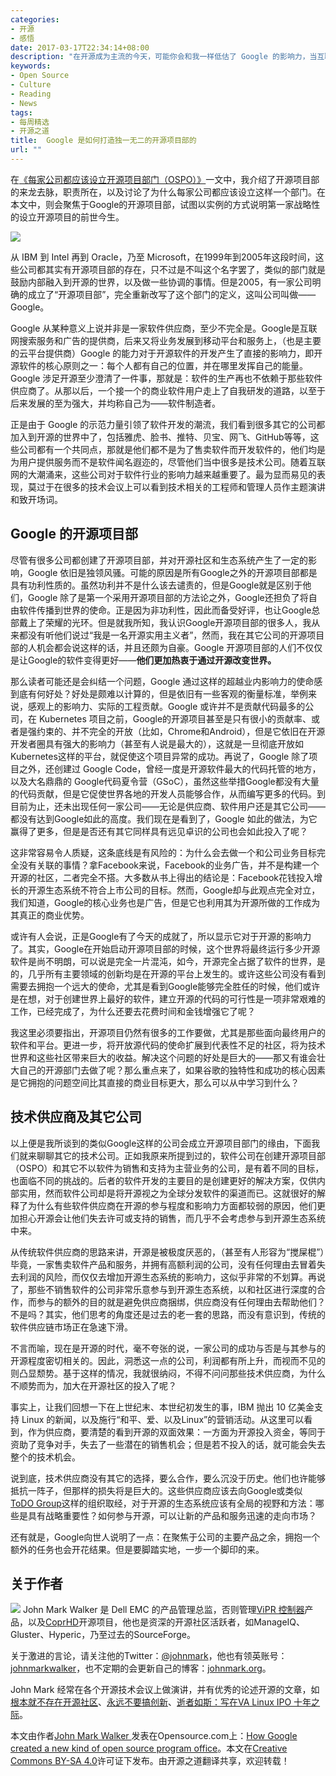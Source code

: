 ```yaml
---
categories:
- 开源
- 感悟
date: 2017-03-17T22:34:14+08:00
description: "在开源成为主流的今天，可能你会和我一样低估了 Google 的影响力，当互联网公司争相开源各种内部框架、项目的时候，比如连阿里巴巴都成为了Linux黄金会员，你一定在纳闷，这些人开源到底是为了什么？那么你可能需要读一下此文，看看这些公司都在模仿谁，或者说找到其背后的推动力——究竟为何？"
keywords:
- Open Source
- Culture
- Reading
- News
tags:
- 每周精选
- 开源之道
title:  Google 是如何打造独一无二的开源项目部的
url: ""
---
```


在[《每家公司都应该设立开源项目部门（OSPO）》](/posts/business_model/whats_open_source_program_office/)一文中，我介绍了开源项目部的来龙去脉，职责所在，以及讨论了为什么每家公司都应该设立这样一个部门。在本文中，则会聚焦于Google的开源项目部，试图以实例的方式说明第一家战略性的设立开源项目的前世今生。

![](https://opensource.com/sites/default/files/styles/image-full-size/public/images/business/BUSINESS_buildtogether.png?itok=e-l7T6nC)

从 IBM 到 Intel 再到 Oracle，乃至 Microsoft，在1999年到2005年这段时间，这些公司都其实有开源项目部的存在，只不过是不叫这个名字罢了，类似的部门就是鼓励内部融入到开源的世界，以及做一些协调的事情。但是2005，有一家公司明确的成立了“开源项目部”，完全重新改写了这个部门的定义，这叫公司叫做——Google。

Google 从某种意义上说并非是一家软件供应商，至少不完全是。Google是互联网搜索服务和广告的提供商，后来又将业务发展到移动平台和服务上，（也是主要的云平台提供商）Google 的能力对于开源软件的开发产生了直接的影响力，即开源软件的核心原则之一：每个人都有自己的位置，并在哪里发挥自己的能量。Google 涉足开源至少澄清了一件事，那就是：软件的生产再也不依赖于那些软件供应商了。从那以后，一个接一个的商业软件用户走上了自我研发的道路，以至于后来发展的至为强大，并均称自己为——软件制造者。

正是由于 Google 的示范力量引领了软件开发的潮流，我们看到很多其它的公司都加入到开源的世界中了，包括雅虎、脸书、推特、贝宝、网飞、GitHub等等，这些公司都有一个共同点，那就是他们都不是为了售卖软件而开发软件的，他们均是为用户提供服务而不是软件闻名遐迩的，尽管他们当中很多是技术公司。随着互联网的大潮涌来，这些公司对于软件行业的影响力越来越重要了。最为显而易见的表现，莫过于在很多的技术会议上可以看到技术相关的工程师和管理人员作主题演讲和致开场词。

## Google 的开源项目部

尽管有很多公司都创建了开源项目部，并对开源社区和生态系统产生了一定的影响，Google 依旧是独领风骚。可能的原因是所有Google之外的开源项目部都是具有功利性质的。虽然功利并不是什么该去谴责的，但是Google就是区别于他们，Google 除了是第一个采用开源项目部的方法论之外，Google还担负了将自由软件传播到世界的使命。正是因为非功利性，因此而备受好评，也让Google总部戴上了荣耀的光环。但是就我所知，我认识Google开源项目部的很多人，我从来都没有听他们说过“我是一名开源实用主义者”，然而，我在其它公司的开源项目部的人机会都会说这样的话，并且还颇为自豪。Google 开源项目部的人们不仅仅是让Google的软件变得更好——**他们更加热衷于通过开源改变世界。**

那么读者可能还是会纠结一个问题，Google 通过这样的超越业内影响力的使命感到底有何好处？好处是颇难以计算的，但是依旧有一些客观的衡量标准，举例来说，感观上的影响力、实际的工程贡献。Google 或许并不是贡献代码最多的公司，在 Kubernetes 项目之前，Google的开源项目甚至是只有很小的贡献率、或者是强约束的、并不完全的开放（比如，Chrome和Android），但是它依旧在开源开发者圈具有强大的影响力（甚至有人说是最大的），这就是一旦彻底开放如Kubernetes这样的平台，就促使这个项目异常的成功。再说了，Google 除了项目之外，还创建过 Google Code，曾经一度是开源软件最大的代码托管的地方，以及大名鼎鼎的 Google代码夏令营（GSoC），虽然这些举措Google都没有大量的代码贡献，但是它促使世界各地的开发人员能够合作，从而编写更多的代码。到目前为止，还未出现任何一家公司——无论是供应商、软件用户还是其它公司——都没有达到Google如此的高度。我们现在是看到了，Google 如此的做法，为它赢得了更多，但是是否还有其它同样具有远见卓识的公司也会如此投入了呢？

这非常容易令人质疑，这条底线是有风险的：为什么会去做一个和公司业务目标完全没有关联的事情？拿Facebook来说，Facebook的业务广告，并不是构建一个开源的社区，二者完全不搭。大多数从书上得出的结论是：Facebook花钱投入增长的开源生态系统不符合上市公司的目标。然而，Google却与此观点完全对立，我们知道，Google的核心业务也是广告，但是它也利用其为开源所做的工作成为其真正的商业优势。

或许有人会说，正是Google有了今天的成就了，所以显示它对于开源的影响力了。其实，Google在开始启动开源项目部的时候，这个世界将最终运行多少开源软件是尚不明朗，可以说是完全一片混沌，如今，开源完全占据了软件的世界，是的，几乎所有主要领域的创新均是在开源的平台上发生的。或许这些公司没有看到需要去拥抱一个远大的使命，尤其是看到Google能够完全胜任的时候，他们或许是在想，对于创建世界上最好的软件，建立开源的代码的可行性是一项非常艰难的工作，已经完成了，为什么还要去花费时间和金钱增强它了呢？

我这里必须要指出，开源项目仍然有很多的工作要做，尤其是那些面向最终用户的软件和平台。更进一步，将开放源代码的使命扩展到代表性不足的社区，将为技术世界和这些社区带来巨大的收益。解决这个问题的好处是巨大的——那又有谁会壮大自己的开源部门去做了呢？那么重点来了，如果谷歌的独特性和成功的核心因素是它拥抱的问题空间比其直接的商业目标更大，那么可以从中学习到什么？

## 技术供应商及其它公司

以上便是我所谈到的类似Google这样的公司会成立开源项目部门的缘由，下面我们就来聊聊其它的技术公司。正如我原来所提到过的，软件公司在创建开源项目部（OSPO）和其它不以软件为销售和支持为主营业务的公司，是有着不同的目标，也面临不同的挑战的。后者的软件开发的主要目的是创建更好的解决方案，仅供内部实用，然而软件公司却是将开源视之为全球分发软件的渠道而已。这就很好的解释了为什么有些软件供应商在开源的参与程度和影响力方面都较弱的原因，他们更加担心开源会让他们失去许可或支持的销售，而几乎不会考虑参与到开源生态系统中来。

从传统软件供应商的思路来讲，开源是被极度厌恶的，（甚至有人形容为“搅屎棍”）毕竟，一家售卖软件产品和服务，并拥有高额利润的公司，没有任何理由去冒着失去利润的风险，而仅仅去增加开源生态系统的影响力，这似乎非常的不划算。再说了，那些不销售软件的公司非常乐意参与到开源生态系统，以和社区进行深度的合作，而参与的额外的目的就是避免供应商捆绑，供应商没有任何理由去帮助他们？不是吗？其实，他们思考的角度还是过去的老一套的思路，而没有意识到，传统的软件供应链市场正在急速下滑。

不言而喻，现在是开源的时代，毫不夸张的说，一家公司的成功与否是与其参与的开源程度密切相关的。因此，洞悉这一点的公司，利润都有所上升，而视而不见的则凸显颓势。基于这样的情况，我就很纳闷，不得不问问那些技术供应商，为什么不顺势而为，加大在开源社区的投入了呢？

事实上，让我们回想一下在上世纪末、本世纪初发生的事，IBM 抛出 10 亿美金支持 Linux 的新闻，以及施行“和平、爱、以及Linux”的营销活动。从这里可以看到，作为供应商，要清楚的看到开源的双面效果：一方面为开源投入资金，等同于资助了竞争对手，失去了一些潜在的销售机会；但是若不投入的话，就可能会失去整个的技术机会。

说到底，技术供应商没有其它的选择，要么合作，要么沉没于历史。他们也许能够抵抗一阵子，但那样的损失将是巨大的。这些供应商应该去向Google或类似[ToDO Group](http://todogroup.org/)这样的组织取经，对于开源的生态系统应该有全局的视野和方法：哪些是具有战略重要性？如何参与开源，可以让新的产品和服务迅速的走向市场？

还有就是，Google向世人说明了一点：在聚焦于公司的主要产品之余，拥抱一个额外的任务也会开花结果。但是要脚踏实地，一步一个脚印的来。

## 关于作者
![](https://opensource.com/sites/default/files/styles/profile_pictures/public/pictures/13083153_10153727865327746_5200498137445064668_n.jpg?itok=C6YJqe2I) John Mark Walker 是 Dell EMC 的产品管理总监，否则管理[ViPR 控制器](https://www.emc.com/products/storage/software-defined-storage/vipr-controller.htm)产品，以及[CoprHD](http://coprhd.github.io/)开源项目，他也是资深的开源社区活跃者，如ManageIQ、Gluster、Hyperic，乃至过去的SourceForge。

关于激进的言论，请关注他的Twitter：[@johnmark](http://twitter.com/johnmark)，他也有领英账号：[johnmarkwalker](https://opensource.com/users/www.linkedin.com/in/johnmarkwalker)，也不定期的会更新自己的博客：[johnmark.org](https://johnmark.org/blog/)。

John Mark 经常在各个开源技术会议上做演讲，并有优秀的论述开源的文章，如[根本就不存在开源社区](http://www.onlamp.com/pub/a/onlamp/2006/01/12/no_oss_community.html)、[永远不要搞创新](http://www.johnmark.org/blog/2013/11/it-was-never-about-innovation/)、[逝者如斯：写在VA Linux IPO 十年之际](http://www.cnet.com/news/10-years-gone-the-va-linux-systems-ipo/)。


本文由作者[John Mark Walker ](https://opensource.com/users/johnmark)  发表在Opensource.com上：[How Google created a new kind of open source program office](https://opensource.com/business/16/9/google-open-source-program-office)。本文在[Creative Commons BY-SA 4.0](http://creativecommons.org/licenses/by-sa/4.0/)许可证下发布。由开源之道翻译共享，欢迎转载！
